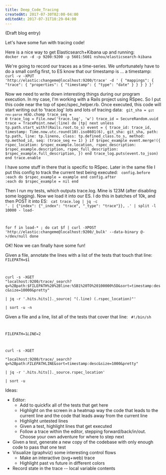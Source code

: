 ```yaml
---
title: Deep_Code_Tracing
createdAt: 2017-07-30T02:00-04:00
editedAt: 2017-07-31T10:29-04:00
---
```


(Draft blog entry)

Let's have some fun with tracing code!

Here is a nice way to get Elasticsearch+Kibana up and running:
<code>
docker run -d -p 9200:9200 -p 5601:5601 nshou/elasticsearch-kibana
</code>

We're going to record our traces as a time-series. We unfortunately have to do a small config first, to ES know that our timestamp is ... a timestamp:
<code>
curl -v -XPUT 'http://elastic:changeme@localhost:9200/trace' -d '
{
  "mappings": {
    "trace": {
      "properties": {
        "timestamp": {
          "type": "date"
        }
      }
    }
  }
}'
</code>

Now we need to write down interesting things during our program execution. In my case, I'm working with a Rails project using RSpec. So I put this code near the top of spec/spec_helper.rb. Once executed, this code will start writing out to 'trace.log' lots and lots of tracing data:
<code>
git_sha = `git rev-parse HEAD`.chomp
trace_seq = 0
trace_log = File.new('trace.log', 'w')
trace_id = SecureRandom.uuid
trace = TracePoint.new(:line) do |tp|
  next unless tp.path.start_with?(Rails.root.to_s)
  event = {
    trace_id: trace_id,
    timestamp: Time.now.utc.round(10).iso8601(6),
    git_sha: git_sha,
    path: tp.path,
    line: tp.lineno,
    class: tp.defined_class.to_s,
    method: tp.method_id,
    seq: (trace_seq += 1)
  }
  if $rspec_example
    event.merge!({
      rspec_location: $rspec_example.location,
      rspec_description: $rspec_example.description,
      rspec_full_description: $rspec_example.full_description,
    })
  end
  trace_log.puts(event.to_json)
end
trace.enable
</code>

I have some stuff in there that is specific to RSpec. Later in the same file I put this config to track the current test being executed:
<code>
config.before :each do
  $rspec_example = example
end
config.after :each do
  $rspec_example = nil
end
</code>

Then I run my tests, which outputs trace.log. Mine is 123M (after disabling some logging). Now we load it into our ES. I do this in batches of 10k, and then POST it into ES:
<code>
cat trace.log | jq -c '. | {"index": {"_index": "trace", "_type": "trace"}}, .' | split -l 10000 - load-

for f in load-* ; do
  cat $f | curl -XPOST 'http://elastic:changeme@localhost:9200/_bulk' --data-binary @- >/dev/null
done
</code>

OK! Now we can finally have some fun!

Given a file, annotate the lines with a list of the tests that touch that line:
<code>
FILEPATH=$1

curl -s -XGET "localhost:9200/trace/_search?q=%2Bpath:$FILEPATH%20%2Bline:%5B1%20TO%20100000%5D&sort=timestamp:desc&size=10000&pretty" \
  | jq -r '.hits.hits[]._source| "\(.line) \(.rspec_location)"' \
  | sort -u -n
</code>

Given a file and a line, list all of the tests that cover that line:
<code>
#!/bin/sh

FILEPATH=$1
LINE=$2

curl -s -XGET \
  "localhost:9200/trace/_search?q=%2Bpath:$FILEPATH%20%2Bline:$LINE&sort=timestamp:desc&size=1000&pretty" \
  | jq -r '.hits.hits[]._source.rspec_location' \
  | sort -u
</code>

Ideas:
* Editor:
  * Add to quickfix all of the tests that get here
  * Highlight on the screen in a heatmap way the code that leads to the current line and the code that leads away from the current line
  * Highlight untested lines
  * Given a test, highlight lines that get executed
  * Follow a trace within the editor, stepping forward/back/in/out. Choose your own adventure for where to step next
* Given a test, generate a new copy of the codebase with only enough code to pass that one test
* Visualize (graphviz) some interesting control flows
  * Make an interactive (svg+web) trace
  * Highlight past vs future in different colors
* Record state in the trace -- local variable contents


